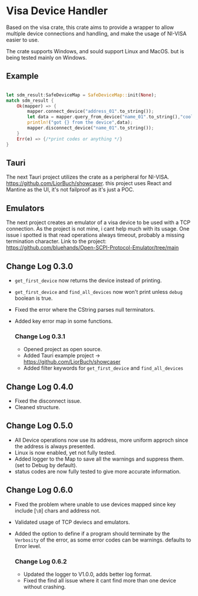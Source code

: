 Visa Device Handler
======

Based on the visa crate, this crate aims to provide a wrapper to allow multiple device connections and handling,
and make the usage of NI-VISA easier to use.

The crate supports Windows, and sould support Linux and MacOS. but is being tested mainly on Windows.

## Example

```rust

let sdm_result:SafeDeviceMap = SafeDeviceMap::init(None);
match sdm_result {
    Ok(mapper) => {
        mapper.connect_device("address_01".to_string());
        let data = mapper.query_from_device("name_01".to_string(),"cool funcation with args").unwrap();
        println!("got {} from the device",data);
        mapper.disconnect_device("name_01".to_string());
    }
    Err(e) => {/*print codes or anything */}
}
```
## Tauri

The next Tauri project utilizes the crate as a peripheral for NI-VISA.
https://github.com/LiorBuch/showcaser.
this project uses React and Mantine as the UI, it's not failproof as it's just a POC.

## Emulators

The next project creates an emulator of a visa device to be used with a TCP connection.
As the project is not mine, i cant help much with its usage.
One issue i spotted is that read operations always timeout, probably a missing termination character.
Link to the project: https://github.com/bluehands/Open-SCPI-Protocol-Emulator/tree/main

## Change Log 0.3.0

- `get_first_device` now returns the device instead of printing.
- `get_first_device` and `find_all_devices` now won't print unless `debug` boolean is true.
- Fixed the error where the CString parses null terminators.
- Added key error map in some functions.

    ### Change Log 0.3.1

    - Opened project as open source.
    - Added Tauri example project -> https://github.com/LiorBuch/showcaser
    - Added filter keywords for `get_first_device` and `find_all_devices`

## Change Log 0.4.0

- Fixed the disconnect issue.
- Cleaned structure.

## Change Log 0.5.0

- All Device operations now use its address, more uniform approch since the address is always presented.
- Linux is now enabled, yet not fully tested.
- Added logger to the Map to save all the warnings and suppress them. (set to Debug by default).
- status codes are now fully tested to give more accurate information.

## Change Log 0.6.0
- Fixed the problem where unable to use devices mapped since key include [`\0`] chars and address not.
- Validated usage of TCP deviecs and emulators.
- Added the option to define if a program should terminate by the `Verbosity` of the error, as some error codes can be warnings. defaults to Error level.

    ### Change Log 0.6.2

    - Updated the logger to V1.0.0, adds better log format.
    - Fixed the find all issue where it cant find more than one device without crashing.